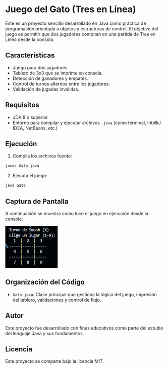 
# Juego del Gato (Tres en Línea)

Este es un proyecto sencillo desarrollado en Java como práctica de programación orientada a objetos y estructuras de control. El objetivo del juego es permitir que dos jugadores compitan en una partida de Tres en Línea desde la consola.


## Características

* Juego para dos jugadores.
* Tablero de 3x3 que se imprime en consola.
* Detección de ganadores y empates.
* Control de turnos alternos entre los jugadores.
* Validación de jugadas inválidas.

## Requisitos

* JDK 8 o superior
* Entorno para compilar y ejecutar archivos `.java` (como terminal, IntelliJ IDEA, NetBeans, etc.)

## Ejecución

1. Compila los archivos fuente:

```bash
javac Gato.java
```

2. Ejecuta el juego:

```bash
java Gato
```

## Captura de Pantalla

A continuación se muestra cómo luce el juego en ejecución desde la consola:

![Captura del juego](captura.png)

## Organización del Código

* `Gato.java`: Clase principal que gestiona la lógica del juego, impresión del tablero, validaciones y control de flujo.

## Autor

Este proyecto fue desarrollado con fines educativos como parte del estudio del lenguaje Java y sus fundamentos.

## Licencia

Este proyecto se comparte bajo la licencia MIT.
